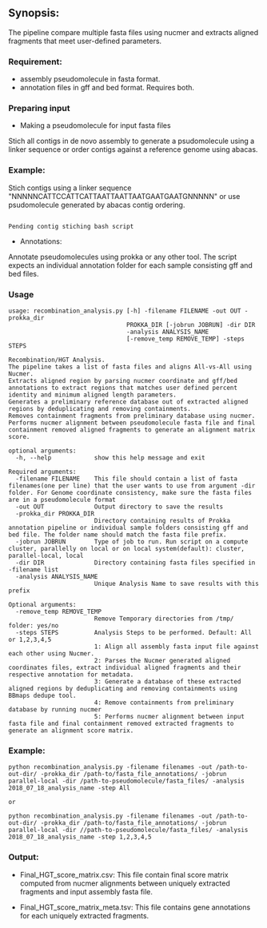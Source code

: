 ## Synopsis:

The pipeline compare multiple fasta files using nucmer and extracts aligned fragments that meet user-defined parameters.

<!-- Since this pipeline is made to compare patients from same as well as different facilities, it requires the fasta file names to be in certain naming specifications.

example: 1388-G009-14-G-P-mirabilis-Aim2-CIP_R_final_ordered 

The filename needs to be divided into 8 parts, out of which only second (patient id: G009) and sixth part (species: mirabilis) will be used to generate different type of condition directories:

- different_patient_different_species_different_facility
- different_patient_different_species_same_facility
- different_patient_same_species_different_facility
- different_patient_same_species_same_facility
- same_patient_different_species_same_facility
- same_patient_same_species_same_facility

-->

### Requirement:

- assembly pseudomolecule in fasta format.
- annotation files in gff and bed format. Requires both.

### Preparing input

-  Making a pseudomolecule for input fasta files

Stich all contigs in de novo assembly to generate a psudomolecule using a linker sequence or order contigs against a reference genome using abacas.



### Example:

Stich contigs using a linker sequence "NNNNNCATTCCATTCATTAATTAATTAATGAATGAATGNNNNN" or use psudomolecule generated by abacas contig ordering.

```

Pending contig stiching bash script

```


- Annotations:

Annotate pseudomolecules using prokka or any other tool. The script expects an individual annotation folder for each sample consisting gff and bed files.

### Usage

```
usage: recombination_analysis.py [-h] -filename FILENAME -out OUT -prokka_dir
                                 PROKKA_DIR [-jobrun JOBRUN] -dir DIR
                                 -analysis ANALYSIS_NAME
                                 [-remove_temp REMOVE_TEMP] -steps STEPS

Recombination/HGT Analysis.
The pipeline takes a list of fasta files and aligns All-vs-All using Nucmer.
Extracts aligned region by parsing nucmer coordinate and gff/bed annotations to extract regions that matches user defined percent identity and minimum aligned length parameters.
Generates a preliminary reference database out of extracted aligned regions by deduplicating and removing containments.
Removes containment fragments from preliminary database using nucmer.
Performs nucmer alignment between pseudomolecule fasta file and final containment removed aligned fragments to generate an alignment matrix score.

optional arguments:
  -h, --help            show this help message and exit

Required arguments:
  -filename FILENAME    This file should contain a list of fasta filenames(one per line) that the user wants to use from argument -dir folder. For Genome coordinate consistency, make sure the fasta files are in a pseudomolecule format
  -out OUT              Output directory to save the results
  -prokka_dir PROKKA_DIR
                        Directory containing results of Prokka annotation pipeline or individual sample folders consisting gff and bed file. The folder name should match the fasta file prefix.
  -jobrun JOBRUN        Type of job to run. Run script on a compute cluster, parallelly on local or on local system(default): cluster, parallel-local, local
  -dir DIR              Directory containing fasta files specified in -filename list
  -analysis ANALYSIS_NAME
                        Unique Analysis Name to save results with this prefix

Optional arguments:
  -remove_temp REMOVE_TEMP
                        Remove Temporary directories from /tmp/ folder: yes/no
  -steps STEPS          Analysis Steps to be performed. Default: All or 1,2,3,4,5
                        1: Align all assembly fasta input file against each other using Nucmer.
                        2: Parses the Nucmer generated aligned coordinates files, extract individual aligned fragments and their respective annotation for metadata.
                        3: Generate a database of these extracted aligned regions by deduplicating and removing containments using BBmaps dedupe tool.
                        4: Remove containments from preliminary database by running nucmer
                        5: Performs nucmer alignment between input fasta file and final containment removed extracted fragments to generate an alignment score matrix.
```

### Example:

```
python recombination_analysis.py -filename filenames -out /path-to-out-dir/ -prokka_dir /path-to/fasta_file_annotations/ -jobrun parallel-local -dir /path-to-pseudomolecule/fasta_files/ -analysis 2018_07_18_analysis_name -step All

or

python recombination_analysis.py -filename filenames -out /path-to-out-dir/ -prokka_dir /path-to/fasta_file_annotations/ -jobrun parallel-local -dir //path-to-pseudomolecule/fasta_files/ -analysis 2018_07_18_analysis_name -step 1,2,3,4,5

```

### Output:

- Final_HGT_score_matrix.csv: This file contain final score matrix computed from nucmer alignments between uniquely extracted fragments and input assembly fasta file.

- Final_HGT_score_matrix_meta.tsv: This file contains gene annotations for each uniquely extracted fragments.